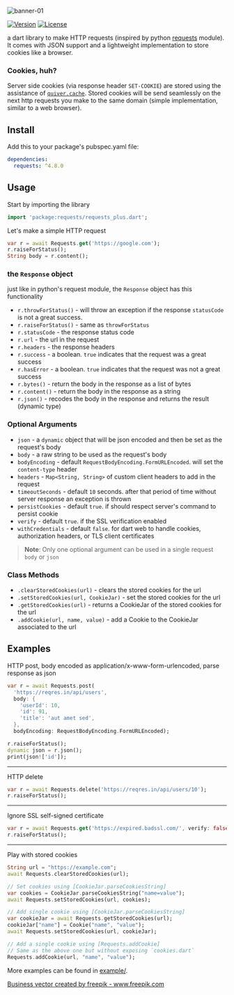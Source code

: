 ![banner-01](https://user-images.githubusercontent.com/40632486/159684962-ae198561-16dc-4216-9f26-b223e8d01df9.png)

[![Version](https://img.shields.io/pub/v/requests?include_prereleases)](https://pub.dev/packages/requests)
[![License](https://img.shields.io/github/license/jossef/requests)](https://github.com/jossef/requests)

a dart library to make HTTP requests (inspired by python [requests](https://github.com/psf/requests) module). It comes with JSON support and a lightweight implementation to store cookies like a browser.

### Cookies, huh?
Server side cookies (via response header `SET-COOKIE`) are stored using the assistance of [`quiver.cache`](https://pub.dev/documentation/quiver/latest/quiver.cache/quiver.cache-library.html). Stored cookies will be send seamlessly on the next http requests you make to the same domain (simple implementation, similar to a web browser).


## Install

Add this to your package's pubspec.yaml file:

```yaml
dependencies:
  requests: ^4.8.0
```

## Usage
Start by importing the library
```dart
import 'package:requests/requests_plus.dart';
```

Let's make a simple HTTP request

```dart
var r = await Requests.get('https://google.com');
r.raiseForStatus();
String body = r.content();
```

### the `Response` object
just like in python's request module, the `Response` object has this functionality

- `r.throwForStatus()` - will throw an exception if the response `statusCode` is not a great success.
- `r.raiseForStatus()` - same as `throwForStatus`
- `r.statusCode` - the response status code
- `r.url` - the url in the request 
- `r.headers` - the response headers 
- `r.success` - a boolean. `true` indicates that the request was a great success 
- `r.hasError` - a boolean. `true` indicates that the request was not a great success 
- `r.bytes()` - return the body in the response as a list of bytes 
- `r.content()` - return the body in the response as a string
- `r.json()` - recodes the body in the response and returns the result (dynamic type)


### Optional Arguments

- `json` - a `dynamic` object that will be json encoded and then be set as the request's body
- `body` - a raw string to be used as the request's body
- `bodyEncoding` - default `RequestBodyEncoding.FormURLEncoded`. will set the `content-type` header
- `headers` - `Map<String, String>` of custom client headers to add in the request
- `timeoutSeconds` - default `10` seconds. after that period of time without server response an exception is thrown
- `persistCookies` - default `true`. if should respect server's command to persist cookie
- `verify` - default `true`. if the SSL verification enabled
- `withCredentials` - default `false`. for dart web to handle cookies, authorization headers, or TLS client certificates

> **Note**:
> Only one optional argument can be used in a single request `body` or `json`

### Class Methods

- `.clearStoredCookies(url)` - clears the stored cookies for the url
- `.setStoredCookies(url, CookieJar)` - set the stored cookies for the url
- `.getStoredCookies(url)` - returns a CookieJar of the stored cookies for the url
- `.addCookie(url, name, value)` - add a Cookie to the CookieJar associated to the url

 
## Examples
 
HTTP post, body encoded as application/x-www-form-urlencoded, parse response as json

```dart
var r = await Requests.post(
  'https://reqres.in/api/users',
  body: {
    'userId': 10,
    'id': 91,
    'title': 'aut amet sed',
  },
  bodyEncoding: RequestBodyEncoding.FormURLEncoded);

r.raiseForStatus();
dynamic json = r.json();
print(json!['id']);
```

---

HTTP delete

```dart
var r = await Requests.delete('https://reqres.in/api/users/10');
r.raiseForStatus();
```

---

Ignore SSL self-signed certificate

```dart
var r = await Requests.get('https://expired.badssl.com/', verify: false);
r.raiseForStatus();
``` 

---

Play with stored cookies

```dart
String url = "https://example.com";
await Requests.clearStoredCookies(url);

// Set cookies using [CookieJar.parseCookiesString]
var cookies = CookieJar.parseCookiesString("name=value");
await Requests.setStoredCookies(url, cookies);

// Add single cookie using [CookieJar.parseCookiesString]
var cookieJar = await Requests.getStoredCookies(url);
cookieJar["name"] = Cookie("name", "value");
await Requests.setStoredCookies(url, cookieJar);

// Add a single cookie using [Requests.addCookie]
// Same as the above one but without exposing `cookies.dart`
Requests.addCookie(url, "name", "value");
```

More examples can be found in [example/](./example/).

<a href="https://www.freepik.com/free-photos-vectors/business">Business vector created by freepik - www.freepik.com</a>
